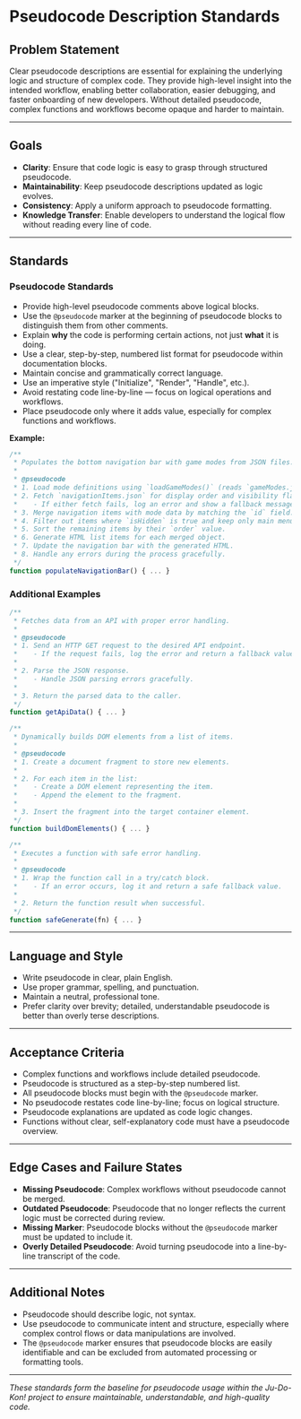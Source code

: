 # Pseudocode Description Standards

## Problem Statement

Clear pseudocode descriptions are essential for explaining the underlying logic and structure of complex code. They provide high-level insight into the intended workflow, enabling better collaboration, easier debugging, and faster onboarding of new developers. Without detailed pseudocode, complex functions and workflows become opaque and harder to maintain.

---

## Goals

- **Clarity**: Ensure that code logic is easy to grasp through structured pseudocode.
- **Maintainability**: Keep pseudocode descriptions updated as logic evolves.
- **Consistency**: Apply a uniform approach to pseudocode formatting.
- **Knowledge Transfer**: Enable developers to understand the logical flow without reading every line of code.

---

## Standards

### Pseudocode Standards

- Provide high-level pseudocode comments above logical blocks.
- Use the `@pseudocode` marker at the beginning of pseudocode blocks to distinguish them from other comments.
- Explain **why** the code is performing certain actions, not just **what** it is doing.
- Use a clear, step-by-step, numbered list format for pseudocode within documentation blocks.
- Maintain concise and grammatically correct language.
- Use an imperative style ("Initialize", "Render", "Handle", etc.).
- Avoid restating code line-by-line — focus on logical operations and workflows.
- Place pseudocode only where it adds value, especially for complex functions and workflows.

**Example:**

```javascript
/**
 * Populates the bottom navigation bar with game modes from JSON files.
 *
 * @pseudocode
 * 1. Load mode definitions using `loadGameModes()` (reads `gameModes.json`).
 * 2. Fetch `navigationItems.json` for display order and visibility flags.
 *    - If either fetch fails, log an error and show a fallback message.
 * 3. Merge navigation items with mode data by matching the `id` field.
 * 4. Filter out items where `isHidden` is true and keep only main menu entries.
 * 5. Sort the remaining items by their `order` value.
 * 6. Generate HTML list items for each merged object.
 * 7. Update the navigation bar with the generated HTML.
 * 8. Handle any errors during the process gracefully.
 */
function populateNavigationBar() { ... }
```

### Additional Examples

```javascript
/**
 * Fetches data from an API with proper error handling.
 *
 * @pseudocode
 * 1. Send an HTTP GET request to the desired API endpoint.
 *    - If the request fails, log the error and return a fallback value.
 *
 * 2. Parse the JSON response.
 *    - Handle JSON parsing errors gracefully.
 *
 * 3. Return the parsed data to the caller.
 */
function getApiData() { ... }
```

```javascript
/**
 * Dynamically builds DOM elements from a list of items.
 *
 * @pseudocode
 * 1. Create a document fragment to store new elements.
 *
 * 2. For each item in the list:
 *    - Create a DOM element representing the item.
 *    - Append the element to the fragment.
 *
 * 3. Insert the fragment into the target container element.
 */
function buildDomElements() { ... }
```

```javascript
/**
 * Executes a function with safe error handling.
 *
 * @pseudocode
 * 1. Wrap the function call in a try/catch block.
 *    - If an error occurs, log it and return a safe fallback value.
 *
 * 2. Return the function result when successful.
 */
function safeGenerate(fn) { ... }
```

---

## Language and Style

- Write pseudocode in clear, plain English.
- Use proper grammar, spelling, and punctuation.
- Maintain a neutral, professional tone.
- Prefer clarity over brevity; detailed, understandable pseudocode is better than overly terse descriptions.

---

## Acceptance Criteria

- Complex functions and workflows include detailed pseudocode.
- Pseudocode is structured as a step-by-step numbered list.
- All pseudocode blocks must begin with the `@pseudocode` marker.
- No pseudocode restates code line-by-line; focus on logical structure.
- Pseudocode explanations are updated as code logic changes.
- Functions without clear, self-explanatory code must have a pseudocode overview.

---

## Edge Cases and Failure States

- **Missing Pseudocode**: Complex workflows without pseudocode cannot be merged.
- **Outdated Pseudocode**: Pseudocode that no longer reflects the current logic must be corrected during review.
- **Missing Marker**: Pseudocode blocks without the `@pseudocode` marker must be updated to include it.
- **Overly Detailed Pseudocode**: Avoid turning pseudocode into a line-by-line transcript of the code.

---

## Additional Notes

- Pseudocode should describe logic, not syntax.
- Use pseudocode to communicate intent and structure, especially where complex control flows or data manipulations are involved.
- The `@pseudocode` marker ensures that pseudocode blocks are easily identifiable and can be excluded from automated processing or formatting tools.

---

_These standards form the baseline for pseudocode usage within the Ju-Do-Kon! project to ensure maintainable, understandable, and high-quality code._
